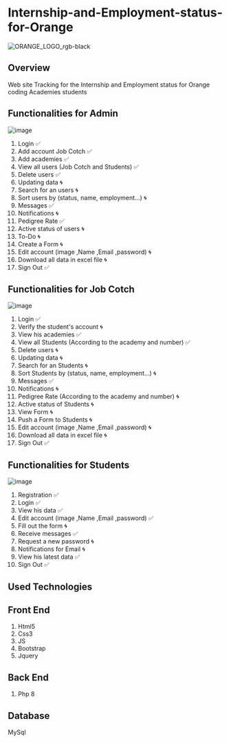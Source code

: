 # Internship-and-Employment-status-for-Orange

![ORANGE_LOGO_rgb-black](https://user-images.githubusercontent.com/108932239/196187209-75a937e1-9d77-43db-8f96-ba6adb93ddc0.jpg)

## Overview
Web site Tracking for the Internship and Employment status for Orange coding Academies students


## Functionalities for Admin
![image](https://user-images.githubusercontent.com/108932239/196357968-4102a178-8073-4c07-8924-76fe485f9301.png)

1. Login ✅
2. Add account Job Cotch ✅
3. Add academies ✅
4. View all users (Job Cotch and Students) ✅
5. Delete users ✅
6. Updating data 🌀
7. Search for an users 🌀
8. Sort users by (status, name, employment...) 🌀
9. Messages ✅
10. Notifications 🌀
11. Pedigree Rate ✅
12. Active status of users 🌀
13. To-Do 🌀
14. Create a Form 🌀
15. Edit account (image ,Name ,Email ,password) 🌀
16. Download all data in excel file 🌀 
17. Sign Out  ✅

## Functionalities for Job Cotch
![image](https://user-images.githubusercontent.com/108932239/196358533-0adedc50-8932-4e33-913e-cfd7bdc83538.png)

1. Login ✅
2. Verify the student's account 🌀
3. View his academies ✅
4. View all Students (According to the academy and number) ✅
5. Delete users 🌀
6. Updating data 🌀
7. Search for an Students 🌀
8. Sort Students by (status, name, employment...) 🌀
9. Messages ✅
10. Notifications 🌀
11. Pedigree Rate (According to the academy and number) 🌀
12. Active status of Students 🌀
13. View Form 🌀
14. Push a Form to Students 🌀
15. Edit account (image ,Name ,Email ,password) 🌀
16. Download all data in excel file 🌀
17. Sign Out ✅

## Functionalities for Students
![image](https://user-images.githubusercontent.com/108932239/196359458-179708f8-676f-4f54-8a3d-a0985c567892.png)

1. Registration ✅
2. Login ✅
3. View his data ✅
4. Edit account (image ,Name ,Email ,password) ✅
5. Fill out the form 🌀
6. Receive messages ✅
7. Request a new password 🌀
8. Notifications for Email 🌀
9. View his latest data ✅
10. Sign Out ✅



## Used Technologies
## Front End 
1. Html5
2. Css3
3. JS
4. Bootstrap
5. Jquery
## Back End
1. Php 8
## Database 
MySql

